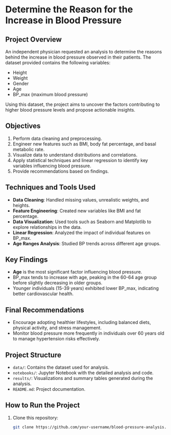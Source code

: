 # Determine the Reason for the Increase in Blood Pressure

## Project Overview
An independent physician requested an analysis to determine the reasons behind the increase in blood pressure observed in their patients. The dataset provided contains the following variables:
- Height
- Weight
- Gender
- Age
- BP_max (maximum blood pressure)

Using this dataset, the project aims to uncover the factors contributing to higher blood pressure levels and propose actionable insights.

## Objectives
1. Perform data cleaning and preprocessing.
2. Engineer new features such as BMI, body fat percentage, and basal metabolic rate.
3. Visualize data to understand distributions and correlations.
4. Apply statistical techniques and linear regression to identify key variables influencing blood pressure.
5. Provide recommendations based on findings.

## Techniques and Tools Used
- **Data Cleaning**: Handled missing values, unrealistic weights, and heights.
- **Feature Engineering**: Created new variables like BMI and fat percentage.
- **Data Visualization**: Used tools such as Seaborn and Matplotlib to explore relationships in the data.
- **Linear Regression**: Analyzed the impact of individual features on BP_max.
- **Age Ranges Analysis**: Studied BP trends across different age groups.

## Key Findings
- **Age** is the most significant factor influencing blood pressure.
- BP_max tends to increase with age, peaking in the 60-64 age group before slightly decreasing in older groups.
- Younger individuals (15-39 years) exhibited lower BP_max, indicating better cardiovascular health.

## Final Recommendations
- Encourage adopting healthier lifestyles, including balanced diets, physical activity, and stress management.
- Monitor blood pressure more frequently in individuals over 60 years old to manage hypertension risks effectively.

## Project Structure
- `data/`: Contains the dataset used for analysis.
- `notebooks/`: Jupyter Notebook with the detailed analysis and code.
- `results/`: Visualizations and summary tables generated during the analysis.
- `README.md`: Project documentation.

## How to Run the Project
1. Clone this repository:
   ```bash
   git clone https://github.com/your-username/blood-pressure-analysis.git
